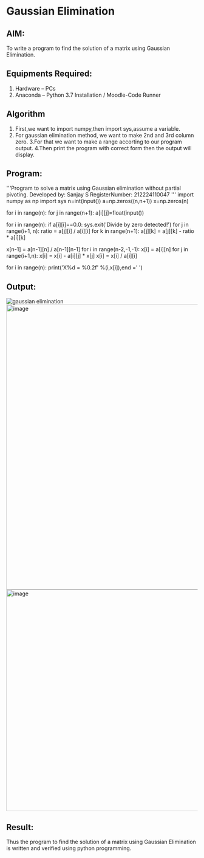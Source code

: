 # Gaussian Elimination

## AIM:
To write a program to find the solution of a matrix using Gaussian Elimination.

## Equipments Required:
1. Hardware – PCs
2. Anaconda – Python 3.7 Installation / Moodle-Code Runner

## Algorithm
1. First,we want to import numpy,then import sys,assume a variable.
2. For gaussian elimination method, we want to make 2nd and 3rd column zero.
3.For that we want to make a range accorting to our program output.
4.Then print the program with correct form then the output will display.


## Program:
'''Program to solve a matrix using Gaussian elimination without partial pivoting.
Developed by: Sanjay S
RegisterNumber: 212224110047
'''
import numpy as np
import sys
n=int(input())
a=np.zeros((n,n+1))
x=np.zeros(n)

for i in range(n):
    for j in range(n+1):
        a[i][j]=float(input())
        
for i in range(n):
    if a[i][i]==0.0:
        sys.exit('Divide by zero detected!')
    for j in range(i+1, n):
        ratio = a[j][i] / a[i][i]
        for k in range(n+1):
            a[j][k] = a[j][k] - ratio * a[i][k]
            
x[n-1] = a[n-1][n] / a[n-1][n-1]
for i in range(n-2,-1,-1):
    x[i] = a[i][n]
    for j in range(i+1,n):
        x[i] = x[i] - a[i][j] * x[j]
    x[i] = x[i] / a[i][i]
        
for i in range(n):
    print('X%d = %0.2f' %(i,x[i]),end =' ')

## Output:
![gaussian elimination]()
<img width="1237" height="750" alt="image" src="https://github.com/user-attachments/assets/f5130f8a-029f-417a-9bb0-f3451c306959" />
<img width="1237" height="583" alt="image" src="https://github.com/user-attachments/assets/00a9bbef-394f-47b8-8934-ac3858f30940" />




## Result:
Thus the program to find the solution of a matrix using Gaussian Elimination is written and verified using python programming.

